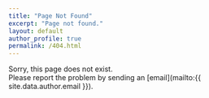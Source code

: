 ```yaml
---
title: "Page Not Found"
excerpt: "Page not found."
layout: default
author_profile: true
permalink: /404.html
---
```


Sorry, this page does not exist.  <br/>
Please report the problem by sending an [email](mailto:{{ site.data.author.email }}).